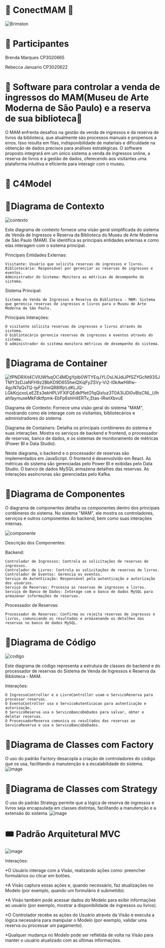# 🎫 ConectMAM 🎫
![Brimston](https://github.com/rebeccajanuario/Biblioteca/assets/129446615/3187f19a-6598-4688-84d2-ae7aa7af4729)

# 👥 Participantes
Brenda Marques CP3020665

Rebecca Januario CP3020622

# 🎨 Software para controlar a venda de ingressos do MAM(Museu de Arte Moderna de São Paulo) e a reserva de sua biblioteca🎨
O MAM enfrenta desafios na gestão da venda de ingressos e da reserva de livros da biblioteca, que atualmente são processos manuais e propensos a erros. Isso resulta em filas, indisponibilidade de materiais e dificuldade na obtenção de dados precisos para análises estratégicas. O software proposto integrará em um único sistema a venda de ingressos online, a reserva de livros e a gestão de dados, oferecendo aos visitantes uma plataforma intuitiva e eficiente para interagir com o museu.


# 🔖 C4Model
# 🔸Diagrama de Contexto

![contexto](https://github.com/rebeccajanuario/Biblioteca/assets/65727310/1fc797aa-c85a-4832-b1e4-9529df248000)

Este diagrama de contexto fornece uma visão geral simplificada do sistema de Venda de Ingressos e Reserva da Biblioteca do Museu de Arte Moderna de São Paulo (MAM). Ele identifica as principais entidades externas e como elas interagem com o sistema principal.

Principais Entidades Externas:

    Visitante: Usuário que solicita reservas de ingressos e livros.
    Bibliotecário: Responsável por gerenciar as reservas de ingressos e eventos.
    Administrador do Sistema: Monitora as métricas de desempenho do sistema.

Sistema Principal:

    Sistema de Venda de Ingressos e Reserva da Biblioteca - MAM: Sistema que gerencia reservas de ingressos e livros para o Museu de Arte Moderna de São Paulo.

Principais Interações:

    O visitante solicita reservas de ingressos e livros através do sistema.
    O bibliotecário gerencia reservas de ingressos e eventos através do sistema.
    O administrador do sistema monitora métricas de desempenho do sistema.
# 🔸Diagrama de Container

![fPNDRXit4CVlUWfsqOC4MDgYpIb0WTYEqJYLOsLNJdiJPfSZYGcNt93SJTMY3zDJaNFH9z2BbKD9D655heiQXiqFyZSVy-Vi2-l0kAwHWw-4gcN7aQsTQ-tpF3VmQR8IRjrLdKLJQ-LGkKcjcxoLeEZEs3ekHPLVFXlFQEdkPfetO1qQlxIuz3T0A3IJDl0vBlsCNL_UlhahfaymuxeMkFdktfpmk-EbFp6shH4ERTv_Etas-IRwtXbvuE](https://github.com/rebeccajanuario/Biblioteca/assets/65727310/a3af71fc-7e75-4d89-a839-8bedfb72907b)

Diagrama de Contexto:
Fornece uma visão geral do sistema "MAM", mostrando como ele interage com os visitantes, bibliotecários e administradores do sistema.

Diagrama de Containers:
Detalha os principais contêineres do sistema e suas interações. Mostra os serviços de backend e frontend, o processador de reservas, banco de dados, e os sistemas de monitoramento de métricas (Power BI e Data Studio).

Neste diagrama, o backend e o processador de reservas são implementados em JavaScript. O frontend é desenvolvido em React. As métricas do sistema são gerenciadas pelo Power BI e exibidas pelo Data Studio. O banco de dados MySQL armazena detalhes das reservas. As interações assíncronas são gerenciadas pelo Kafka.



# 🔸Diagrama de Componentes
O diagrama de componentes detalha os componentes dentro dos principais contêineres do sistema. No sistema "MAM", ele mostra os controladores, serviços e outros componentes do backend, bem como suas interações internas.

![componente](https://github.com/rebeccajanuario/ConectMAM/assets/65727310/089ec350-51ee-49cc-b357-4e2084ab6da6)


Descrição dos Componentes:

Backend:

    Controlador de Ingressos: Controla as solicitações de reservas de ingressos.
    Controlador de Livros: Controla as solicitações de reservas de livros.
    Controlador de Eventos: Gerencia os eventos.
    Serviço de Autenticação: Responsável pela autenticação e autorização dos usuários.
    Serviço de Reservas: Processa as reservas de ingressos e livros.
    Serviço de Banco de Dados: Interage com o banco de dados MySQL para armazenar informações de reservas.

Processador de Reservas:

    Processador de Reservas: Confirma ou rejeita reservas de ingressos e livros, comunicando os resultados e armazenando os detalhes das reservas no banco de dados MySQL.


# 🔸Diagrama de Código

![codigo](https://github.com/rebeccajanuario/ConectMAM/assets/65727310/1ce34b79-fd8f-45d3-8fb3-e7df28093ccb)




Este diagrama de código representa a estrutura de classes do backend e do processador de reservas do Sistema de Venda de Ingressos e Reserva da Biblioteca - MAM.

Interações:

    O IngressoController e o LivroController usam o ServicoReserva para processar reservas.
    O EventoController usa o ServicoAutenticacao para autenticação e autorização.
    O ServicoReserva usa o ServicoBancoDeDados para salvar, obter e deletar reservas.
    O ProcessadorReserva comunica os resultados das reservas ao ServicoReserva e usa o ServicoBancoDeDados.
    
# 🔸Diagrama de Classes com Factory
O uso do padrão Factory desacopla a criação de controladores do código que os usa, facilitando a manutenção e a escalabilidade do sistema.
![image](https://github.com/rebeccajanuario/ConectMAM/assets/129446615/1de4d184-a550-49da-81b2-415e3e205949)




# 🔸Diagrama de Classes com Strategy
O uso do padrão Strategy permite que a lógica de reserva de ingressos e livros seja encapsulada em classes distintas, facilitando a manutenção e a extensão do sistema.
![image](https://github.com/rebeccajanuario/ConectMAM/assets/129446615/e3b750fe-6009-409b-81c0-34702817bb64)


# 🎟 Padrão Arquitetural MVC
![image](https://github.com/rebeccajanuario/ConectMAM/assets/129446615/bfdb2f98-ca50-4130-9d7e-49643cb6af3d)

Interações:

*O Usuário interage com a Visão, realizando ações como: preencher formulários ou clicar em botões.

*A Visão captura essas ações e, quando necessário, faz atualizações no Modelo (por exemplo, quando um formulário é submetido).

*A Visão também pode acessar dados do Modelo para exibir informações ao usuário (por exemplo, mostrar a disponibilidade de ingressos ou livros).

*O Controlador recebe as ações do Usuário através da Visão e executa a lógica necessária para manipular o Modelo (por exemplo, validar uma reserva ou processar um pagamento).

*Qualquer mudança no Modelo pode ser refletida de volta na Visão para manter o usuário atualizado com as últimas informações.







